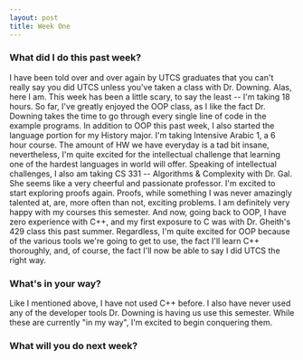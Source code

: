 ```yaml
---
layout: post
title: Week One
---
```


### What did I do this past week?

I have been told over and over again by UTCS graduates that you can't really say you did UTCS unless you've taken a class with Dr. Downing. Alas, here I am. This week has been a little scary, to say the least -- I'm taking 18 hours. So far, I've greatly enjoyed the OOP class, as I like the fact Dr. Downing takes the time to go through every single line of code in the example programs. In addition to OOP this past week, I also started the language portion for my History major. I'm taking Intensive Arabic 1, a 6 hour course. The amount of HW we have everyday is a tad bit insane, nevertheless, I'm quite excited for the intellectual challenge that learning one of the hardest languages in world will offer. Speaking of intellectual challenges, I also am taking CS 331 -- Algorithms & Complexity with Dr. Gal. She seems like a very cheerful and passionate professor. I'm excited to start exploring proofs again. Proofs, while something I was never amazingly talented at, are, more often than not, exciting problems. I am definitely very happy with my courses this semester. And now, going back to OOP, I have zero experience with C++, and my first exposure to C was with Dr. Gheith's 429 class this past summer. Regardless, I'm quite excited for OOP because of the various tools we're going to get to use, the fact I'll learn C++ thoroughly, and, of course, the fact I'll now be able to say I did UTCS the right way. 

### What's in your way?

Like I mentioned above, I have not used C++ before. I also have never used any of the developer tools Dr. Downing is having us use this semester. While these are currently "in my way", I'm excited to begin conquering them.

### What will you do next week?
